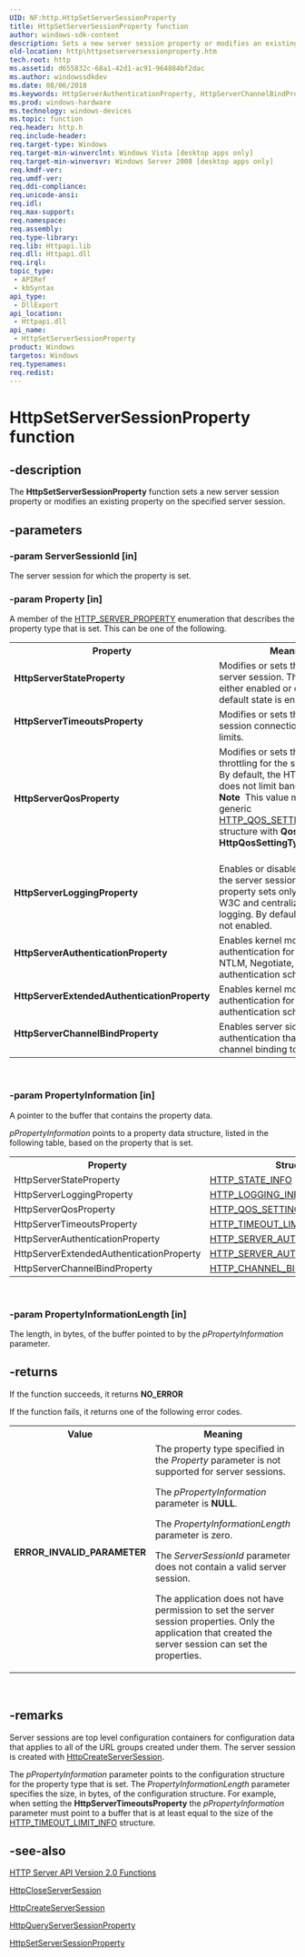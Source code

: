```yaml
---
UID: NF:http.HttpSetServerSessionProperty
title: HttpSetServerSessionProperty function
author: windows-sdk-content
description: Sets a new server session property or modifies an existing property on the specified server session.
old-location: http\httpsetserversessionproperty.htm
tech.root: http
ms.assetid: d655832c-68a1-42d1-ac91-964884bf2dac
ms.author: windowssdkdev
ms.date: 08/06/2018
ms.keywords: HttpServerAuthenticationProperty, HttpServerChannelBindProperty, HttpServerExtendedAuthenticationProperty, HttpServerLoggingProperty, HttpServerQosProperty, HttpServerStateProperty, HttpServerTimeoutsProperty, HttpSetServerSessionProperty, HttpSetServerSessionProperty function [HTTP], http.httpsetserversessionproperty, http/HttpSetServerSessionProperty
ms.prod: windows-hardware
ms.technology: windows-devices
ms.topic: function
req.header: http.h
req.include-header: 
req.target-type: Windows
req.target-min-winverclnt: Windows Vista [desktop apps only]
req.target-min-winversvr: Windows Server 2008 [desktop apps only]
req.kmdf-ver: 
req.umdf-ver: 
req.ddi-compliance: 
req.unicode-ansi: 
req.idl: 
req.max-support: 
req.namespace: 
req.assembly: 
req.type-library: 
req.lib: Httpapi.lib
req.dll: Httpapi.dll
req.irql: 
topic_type:
 - APIRef
 - kbSyntax
api_type:
 - DllExport
api_location:
 - Httpapi.dll
api_name:
 - HttpSetServerSessionProperty
product: Windows
targetos: Windows
req.typenames: 
req.redist: 
---
```


# HttpSetServerSessionProperty function


## -description


The <b>HttpSetServerSessionProperty</b> function sets a new server session property or modifies an existing property on the specified server session.


## -parameters




### -param ServerSessionId [in]

The server session for which the property is set.


### -param Property [in]

A member of the  <a href="https://msdn.microsoft.com/14865796-135c-43c2-955a-fdeae05a8278">HTTP_SERVER_PROPERTY</a> enumeration that describes the property type that is set. This can be one of the following.

<table>
<tr>
<th>Property</th>
<th>Meaning</th>
</tr>
<tr>
<td width="40%"><a id="HttpServerStateProperty"></a><a id="httpserverstateproperty"></a><a id="HTTPSERVERSTATEPROPERTY"></a><dl>
<dt><b>HttpServerStateProperty</b></dt>
</dl>
</td>
<td width="60%">
Modifies or sets the state of the server session. The state can be either enabled or disabled; the default state is enabled.

</td>
</tr>
<tr>
<td width="40%"><a id="HttpServerTimeoutsProperty"></a><a id="httpservertimeoutsproperty"></a><a id="HTTPSERVERTIMEOUTSPROPERTY"></a><dl>
<dt><b>HttpServerTimeoutsProperty</b></dt>
</dl>
</td>
<td width="60%">
Modifies or sets the server session connection timeout limits.

</td>
</tr>
<tr>
<td width="40%"><a id="HttpServerQosProperty"></a><a id="httpserverqosproperty"></a><a id="HTTPSERVERQOSPROPERTY"></a><dl>
<dt><b>HttpServerQosProperty</b></dt>
</dl>
</td>
<td width="60%">
Modifies or sets the bandwidth throttling for the server session. By default, the HTTP Server API does not limit bandwidth. 

<div class="alert"><b>Note</b>  This value maps to the generic <a href="https://msdn.microsoft.com/6c220063-02d0-44c0-b3a3-e7bfd5c57e1f">HTTP_QOS_SETTING_INFO</a> structure with <b>QosType</b> set to <b>HttpQosSettingTypeBandwidth</b>. </div>
<div> </div>
</td>
</tr>
<tr>
<td width="40%"><a id="HttpServerLoggingProperty"></a><a id="httpserverloggingproperty"></a><a id="HTTPSERVERLOGGINGPROPERTY"></a><dl>
<dt><b>HttpServerLoggingProperty</b></dt>
</dl>
</td>
<td width="60%">
Enables or disables logging for the server session. This property sets only centralized W3C and centralized binary logging.  By default, logging is not enabled.

</td>
</tr>
<tr>
<td width="40%"><a id="HttpServerAuthenticationProperty"></a><a id="httpserverauthenticationproperty"></a><a id="HTTPSERVERAUTHENTICATIONPROPERTY"></a><dl>
<dt><b>HttpServerAuthenticationProperty</b></dt>
</dl>
</td>
<td width="60%">
Enables kernel mode server side authentication for the Basic, NTLM, Negotiate, and Digest authentication schemes.

</td>
</tr>
<tr>
<td width="40%"><a id="HttpServerExtendedAuthenticationProperty"></a><a id="httpserverextendedauthenticationproperty"></a><a id="HTTPSERVEREXTENDEDAUTHENTICATIONPROPERTY"></a><dl>
<dt><b>HttpServerExtendedAuthenticationProperty</b></dt>
</dl>
</td>
<td width="60%">
Enables kernel mode server side authentication for the Kerberos authentication scheme.

</td>
</tr>
<tr>
<td width="40%"><a id="HttpServerChannelBindProperty_"></a><a id="httpserverchannelbindproperty_"></a><a id="HTTPSERVERCHANNELBINDPROPERTY_"></a><dl>
<dt><b>HttpServerChannelBindProperty </b></dt>
</dl>
</td>
<td width="60%">
Enables server side authentication that uses a channel binding token (CBT).

</td>
</tr>
</table>
 


### -param PropertyInformation [in]

A pointer to the buffer that contains the property data.

<i>pPropertyInformation</i> points to a property data structure, listed in the following table, based on the property that is set.<table>
<tr>
<th>Property</th>
<th>Structure</th>
</tr>
<tr>
<td>HttpServerStateProperty</td>
<td>
<a href="https://msdn.microsoft.com/736ae89b-a4fb-4962-ae68-9aaccd869c88">HTTP_STATE_INFO</a>
</td>
</tr>
<tr>
<td>HttpServerLoggingProperty</td>
<td>
<a href="https://msdn.microsoft.com/12e12f83-c36a-4b4e-8890-50566cf00c2b">HTTP_LOGGING_INFO</a>
</td>
</tr>
<tr>
<td>HttpServerQosProperty</td>
<td>
<a href="https://msdn.microsoft.com/6c220063-02d0-44c0-b3a3-e7bfd5c57e1f">HTTP_QOS_SETTING_INFO</a>
</td>
</tr>
<tr>
<td>HttpServerTimeoutsProperty</td>
<td>
<a href="https://msdn.microsoft.com/900f4b4d-c34d-4994-b8eb-b3f15e54f29a">HTTP_TIMEOUT_LIMIT_INFO</a>
</td>
</tr>
<tr>
<td>HttpServerAuthenticationProperty</td>
<td>
<a href="https://msdn.microsoft.com/4f408115-c073-4e9f-b316-8ad3f03acf53">HTTP_SERVER_AUTHENTICATION_INFO</a>
</td>
</tr>
<tr>
<td>HttpServerExtendedAuthenticationProperty</td>
<td>
<a href="https://msdn.microsoft.com/4f408115-c073-4e9f-b316-8ad3f03acf53">HTTP_SERVER_AUTHENTICATION_INFO</a>
</td>
</tr>
<tr>
<td>HttpServerChannelBindProperty</td>
<td>
<a href="https://msdn.microsoft.com/60428e66-9c08-418b-99e1-6824c638f2be">HTTP_CHANNEL_BIND_INFO</a>
</td>
</tr>
</table>
 




### -param PropertyInformationLength [in]

The length, in bytes, of the buffer pointed to by the <i>pPropertyInformation</i> parameter.


## -returns



If the function succeeds, it returns <b>NO_ERROR</b>

If the function fails, it returns one of the following error codes.

<table>
<tr>
<th>Value</th>
<th>Meaning</th>
</tr>
<tr>
<td width="40%">
<dl>
<dt><b>ERROR_INVALID_PARAMETER</b></dt>
</dl>
</td>
<td width="60%">
The property type specified in the <i>Property</i> parameter is not supported for server sessions.

The <i>pPropertyInformation</i> parameter is <b>NULL</b>.

The  <i>PropertyInformationLength</i> parameter is zero.

The <i>ServerSessionId</i> parameter does not contain a valid server session.

The application does not have permission to set the server session properties. Only the application that created the server session can set the properties.

</td>
</tr>
</table>
 




## -remarks



Server sessions are top level configuration containers for configuration data that applies to all of the URL groups created under them. The server session is created with <a href="https://msdn.microsoft.com/42c8be3a-eb1b-49ff-ade0-16e4500b0c44">HttpCreateServerSession</a>.

The <i>pPropertyInformation</i> parameter points to the configuration structure for the property type that is set. The <i>PropertyInformationLength</i> parameter specifies the size, in bytes, of the configuration structure. For example, when setting the <b>HttpServerTimeoutsProperty</b> the <i>pPropertyInformation</i> parameter must point to a buffer that is at least equal to the size of the <a href="https://msdn.microsoft.com/900f4b4d-c34d-4994-b8eb-b3f15e54f29a">HTTP_TIMEOUT_LIMIT_INFO</a> structure.




## -see-also




<a href="https://msdn.microsoft.com/12daffca-b403-4f06-8037-206f90e33252">HTTP Server API Version 2.0 Functions</a>



<a href="https://msdn.microsoft.com/d1ceb491-c726-4aa0-b17e-f98f34279e32">HttpCloseServerSession</a>



<a href="https://msdn.microsoft.com/42c8be3a-eb1b-49ff-ade0-16e4500b0c44">HttpCreateServerSession</a>



<a href="https://msdn.microsoft.com/653b286b-dc86-4896-8f03-1628b7178680">HttpQueryServerSessionProperty</a>



<a href="https://msdn.microsoft.com/d655832c-68a1-42d1-ac91-964884bf2dac">HttpSetServerSessionProperty</a>
 

 

